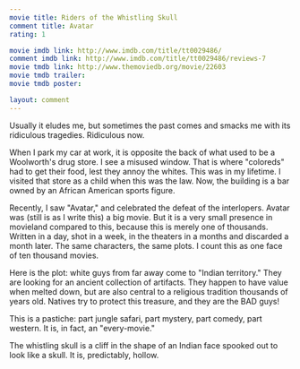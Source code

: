 ```yaml
---
movie title: Riders of the Whistling Skull
comment title: Avatar
rating: 1

movie imdb link: http://www.imdb.com/title/tt0029486/
comment imdb link: http://www.imdb.com/title/tt0029486/reviews-7
movie tmdb link: http://www.themoviedb.org/movie/22603
movie tmdb trailer: 
movie tmdb poster: 

layout: comment
---
```


Usually it eludes me, but sometimes the past comes and smacks me with its ridiculous tragedies. Ridiculous now.

When I park my car at work, it is opposite the back of what used to be a Woolworth's drug store. I see a misused window. That is where "coloreds" had to get their food, lest they annoy the whites. This was in my lifetime. I visited that store as a child when this was the law. Now, the building is a bar owned by an African American sports figure.

Recently, I saw "Avatar," and celebrated the defeat of the interlopers. Avatar was (still is as I write this) a big movie. But it is a very small presence in movieland compared to this, because this is merely one of thousands. Written in a day, shot in a week, in the theaters in a months and discarded a month later. The same characters, the same plots. I count this as one face of ten thousand movies.

Here is the plot: white guys from far away come to "Indian territory." They are looking for an ancient collection of artifacts. They happen to have value when melted down, but are also central to a religious tradition thousands of years old. Natives try to protect this treasure, and they are the BAD guys!

This is a pastiche: part jungle safari, part mystery, part comedy, part western. It is, in fact, an "every-movie." 

The whistling skull is a cliff in the shape of an Indian face spooked out to look like a skull. It is, predictably, hollow.
